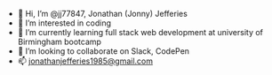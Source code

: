 - 👋 Hi, I’m @jj77847, Jonathan (Jonny) Jefferies
- 👀 I’m interested in coding
- 🌱 I’m currently learning full stack web development at university of Birmingham bootcamp
- 💞️ I’m looking to collaborate on Slack, CodePen
- 📫 jonathanjefferies1985@gmail.com

<!---
jj77847/jj77847 is a ✨ special ✨ repository because its `README.md` (this file) appears on your GitHub profile.
You can click the Preview link to take a look at your changes.
--->

